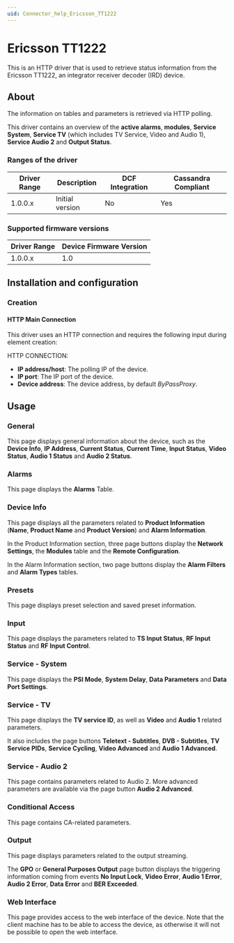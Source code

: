 ```yaml
---
uid: Connector_help_Ericsson_TT1222
---
```


# Ericsson TT1222

This is an HTTP driver that is used to retrieve status information from the Ericsson TT1222, an integrator receiver decoder (IRD) device.

## About

The information on tables and parameters is retrieved via HTTP polling.

This driver contains an overview of the **active alarms**, **modules**, **Service System**, **Service TV** (which includes TV Service, Video and Audio 1), **Service Audio 2** and **Output Status**.

### Ranges of the driver

| **Driver Range** | **Description** | **DCF Integration** | **Cassandra Compliant** |
|------------------|-----------------|---------------------|-------------------------|
| 1.0.0.x          | Initial version | No                  | Yes                     |

### Supported firmware versions

| **Driver Range** | **Device Firmware Version** |
|------------------|-----------------------------|
| 1.0.0.x          | 1.0                         |

## Installation and configuration

### Creation

#### HTTP Main Connection

This driver uses an HTTP connection and requires the following input during element creation:

HTTP CONNECTION:

- **IP address/host**: The polling IP of the device.
- **IP port**: The IP port of the device.
- **Device address**: The device address, by default *ByPassProxy*.

## Usage

### General

This page displays general information about the device, such as the **Device Info**, **IP Address**, **Current Status**, **Current Time**, **Input Status**, **Video Status**, **Audio 1 Status** and **Audio 2 Status**.

### Alarms

This page displays the **Alarms** Table.

### Device Info

This page displays all the parameters related to **Product Information** (**Name**, **Product Name** and **Product Version**) and **Alarm Information**.

In the Product Information section, three page buttons display the **Network Settings**, the **Modules** table and the **Remote Configuration**.

In the Alarm Information section, two page buttons display the **Alarm Filters** and **Alarm Types** tables.

### Presets

This page displays preset selection and saved preset information.

### Input

This page displays the parameters related to **TS Input Status**, **RF Input Status** and **RF Input Control**.

### Service - System

This page displays the **PSI Mode**, **System Delay**, **Data Parameters** and **Data Port Settings**.

### Service - TV

This page displays the **TV service ID**, as well as **Video** and **Audio 1** related parameters.

It also includes the page buttons **Teletext - Subtitles**, **DVB - Subtitles**, **TV Service PIDs**, **Service Cycling**, **Video Advanced** and **Audio 1 Advanced**.

### Service - Audio 2

This page contains parameters related to Audio 2. More advanced parameters are available via the page button **Audio 2 Advanced**.

### Conditional Access

This page contains CA-related parameters.

### Output

This page displays parameters related to the output streaming.

The **GPO** or **General Purposes Output** page button displays the triggering information coming from events **No Input Lock**, **Video Error**, **Audio 1 Error**, **Audio 2 Error**, **Data Error** and **BER Exceeded**.

### Web Interface

This page provides access to the web interface of the device. Note that the client machine has to be able to access the device, as otherwise it will not be possible to open the web interface.
